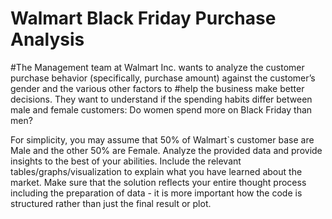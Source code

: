 # Walmart Black Friday Purchase Analysis

#The Management team at Walmart Inc. wants to analyze the customer purchase behavior (specifically, purchase amount) against the customer’s gender and the various other factors to #help the business make better decisions. They want to understand if the spending habits differ between male and female customers: Do women spend more on Black Friday than men?

For simplicity, you may assume that 50% of Walmart`s customer base are Male and the other 50% are Female.
Analyze the provided data and provide insights to the best of your abilities. Include the relevant tables/graphs/visualization to explain what you have learned about the market. Make sure that the solution reflects your entire thought process including the preparation of data - it is more important how the code is structured rather than just the final result or plot.
